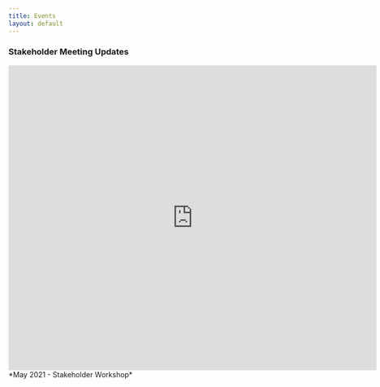 ```yaml
---
title: Events
layout: default
---
```


### Stakeholder Meeting Updates

<embed src="https://ercite.github.io/assets/img/Stakeholder meeting May 2021.pdf" type="application/pdf" width="725px" height="600px" />
*May 2021 - Stakeholder Workshop*


